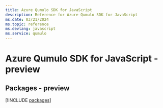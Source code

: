 ```yaml
---
title: Azure Qumulo SDK for JavaScript
description: Reference for Azure Qumulo SDK for JavaScript
ms.date: 03/21/2024
ms.topic: reference
ms.devlang: javascript
ms.service: qumulo
---
```

# Azure Qumulo SDK for JavaScript - preview
## Packages - preview
[!INCLUDE [packages](qumulo-index.md)]